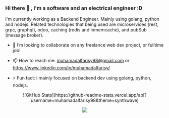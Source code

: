 ### Hi there 👋 , i'm a software and an electrical engineer :D


<!-- **muhamadalfarisy98/muhamadalfarisy98** is a ✨ _special_ ✨ repository because its `README.md` (this file) appears on your GitHub profile. -->

<!-- Here are some ideas to get you started: -->
I'm currently working as a Backend Engineer. Mainly using golang, python and nodejs. Related technologies that being used are microservices (rest, grpc, graphql), odoo, caching (redis and inmemcache), and pubSub (message broker).

<!-- - 🔭 I’m currently working on ...
- 🌱 I’m currently learning ... -->
- 👯 I’m looking to collaborate on any freelance web dev project, or fulltime job!
<!-- - 🤔 I’m looking for help with ...
- 💬 Ask me about ... -->
- 📫 How to reach me: muhamadalfarisy98@gmail.com or https://www.linkedin.com/in/muhamadalfarisy/
<!-- - 😄 Pronouns: ... -->
- ⚡ Fun fact: i mainly focused on backend dev using golang, python, nodejs.

<div align="center">
  ![GitHub Stats](https://github-readme-stats.vercel.app/api?username=muhamadalfarisy98&theme=synthwave)
  
  <!--   [![Top Langs](https://github-readme-stats.vercel.app/api/top-langs/?username=muhamadalfarisy98&layout=compact&theme=synthwave)](https://github.com/anuraghazra/github-readme-stats) -->
  
  ![](https://github-readme-stats.vercel.app/api/top-langs/?username=muhamadalfarisy98&theme=buefy&layout=compact&langs_count=10)
  
</div>

</br>
<div align="center">
  

  
</div>

